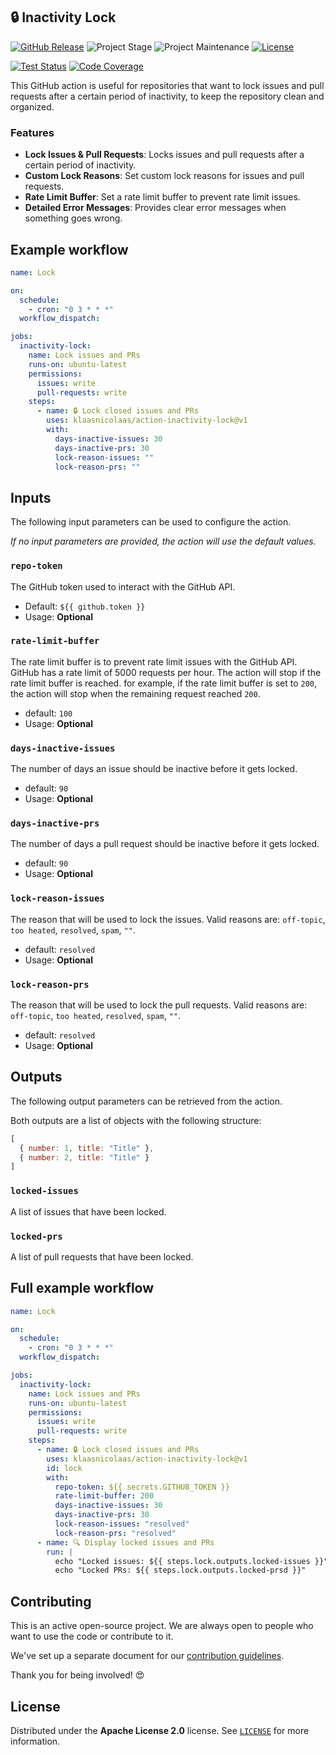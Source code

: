 ## 🔒 Inactivity Lock

[![GitHub Release][releases-shield]][releases]
![Project Stage][project-stage-shield]
![Project Maintenance][maintenance-shield]
[![License][license-shield]](LICENSE)

[![Test Status][test-shield]][test-url]
[![Code Coverage][codecov-shield]][codecov-url]

This GitHub action is useful for repositories that want to lock issues and pull requests after a certain period of inactivity, to keep the repository clean and organized.

### Features

- **Lock Issues & Pull Requests**: Locks issues and pull requests after a certain period of inactivity.
- **Custom Lock Reasons**: Set custom lock reasons for issues and pull requests.
- **Rate Limit Buffer**: Set a rate limit buffer to prevent rate limit issues.
- **Detailed Error Messages**: Provides clear error messages when something goes wrong.

## Example workflow

```yaml
name: Lock

on:
  schedule:
    - cron: "0 3 * * *"
  workflow_dispatch:

jobs:
  inactivity-lock:
    name: Lock issues and PRs
    runs-on: ubuntu-latest
    permissions:
      issues: write
      pull-requests: write
    steps:
      - name: 🔒 Lock closed issues and PRs
        uses: klaasnicolaas/action-inactivity-lock@v1
        with:
          days-inactive-issues: 30
          days-inactive-prs: 30
          lock-reason-issues: ""
          lock-reason-prs: ""
```

## Inputs

The following input parameters can be used to configure the action.

_If no input parameters are provided, the action will use the default values._

### `repo-token`

The GitHub token used to interact with the GitHub API.

- Default: `${{ github.token }}`
- Usage: **Optional**

### `rate-limit-buffer`

The rate limit buffer is to prevent rate limit issues with the GitHub API. GitHub has a rate limit of 5000 requests per hour. The action will stop if the rate limit buffer is reached. for example, if the rate limit buffer is set to `200`, the action will stop when the remaining request reached `200`.

- default: `100`
- Usage: **Optional**

### `days-inactive-issues`

The number of days an issue should be inactive before it gets locked.

- default: `90`
- Usage: **Optional**

### `days-inactive-prs`

The number of days a pull request should be inactive before it gets locked.

- default: `90`
- Usage: **Optional**

### `lock-reason-issues`

The reason that will be used to lock the issues. Valid reasons are: `off-topic`, `too heated`, `resolved`, `spam`, `""`.

- default: `resolved`
- Usage: **Optional**

### `lock-reason-prs`

The reason that will be used to lock the pull requests. Valid reasons are: `off-topic`, `too heated`, `resolved`, `spam`, `""`.

- default: `resolved`
- Usage: **Optional**

## Outputs

The following output parameters can be retrieved from the action.

Both outputs are a list of objects with the following structure:

```javascript
[
  { number: 1, title: "Title" },
  { number: 2, title: "Title" }
]
```

### `locked-issues`

A list of issues that have been locked.

### `locked-prs`

A list of pull requests that have been locked.

## Full example workflow

```yaml
name: Lock

on:
  schedule:
    - cron: "0 3 * * *"
  workflow_dispatch:

jobs:
  inactivity-lock:
    name: Lock issues and PRs
    runs-on: ubuntu-latest
    permissions:
      issues: write
      pull-requests: write
    steps:
      - name: 🔒 Lock closed issues and PRs
        uses: klaasnicolaas/action-inactivity-lock@v1
        id: lock
        with:
          repo-token: ${{ secrets.GITHUB_TOKEN }}
          rate-limit-buffer: 200
          days-inactive-issues: 30
          days-inactive-prs: 30
          lock-reason-issues: "resolved"
          lock-reason-prs: "resolved"
      - name: 🔍 Display locked issues and PRs
        run: |
          echo "Locked issues: ${{ steps.lock.outputs.locked-issues }}"
          echo "Locked PRs: ${{ steps.lock.outputs.locked-prsd }}"
```

## Contributing

This is an active open-source project. We are always open to people who want to
use the code or contribute to it.

We've set up a separate document for our
[contribution guidelines](CONTRIBUTING.md).

Thank you for being involved! :heart_eyes:

## License

Distributed under the **Apache License 2.0** license. See [`LICENSE`](LICENSE) for more information.

<!-- LINKS -->
[codecov-shield]: https://codecov.io/gh/klaasnicolaas/action-inactivity-lock/branch/main/graph/badge.svg?token=FJXBX4ZTI1
[codecov-url]: https://codecov.io/gh/klaasnicolaas/action-inactivity-lock
[license-shield]: https://img.shields.io/github/license/klaasnicolaas/action-inactivity-lock.svg
[maintenance-shield]: https://img.shields.io/maintenance/yes/2024.svg
[project-stage-shield]: https://img.shields.io/badge/project%20stage-production%20ready-brightgreen.svg
[releases-shield]: https://img.shields.io/github/release/klaasnicolaas/action-inactivity-lock.svg
[releases]: https://github.com/klaasnicolaas/action-inactivity-lock/releases
[test-shield]: https://github.com/klaasnicolaas/action-inactivity-lock/actions/workflows/tests.yaml/badge.svg
[test-url]: https://github.com/klaasnicolaas/action-inactivity-lock/actions/workflows/tests.yaml